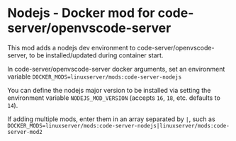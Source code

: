 # Nodejs - Docker mod for code-server/openvscode-server

This mod adds a nodejs dev environment to code-server/openvscode-server, to be installed/updated during container start.

In code-server/openvscode-server docker arguments, set an environment variable `DOCKER_MODS=linuxserver/mods:code-server-nodejs`

You can define the nodejs major version to be installed via setting the environment variable `NODEJS_MOD_VERSION` (accepts `16`, `18`, etc. defaults to `14`).

If adding multiple mods, enter them in an array separated by `|`, such as `DOCKER_MODS=linuxserver/mods:code-server-nodejs|linuxserver/mods:code-server-mod2`
